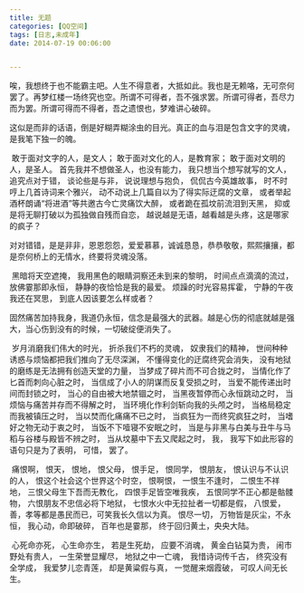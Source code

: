 ```yaml
---
title: 无题
categories: [QQ空间]
tags: [日志,未成年]
date: 2014-07-19 00:06:00


---
```


​             唉，我想终于也不能霸主吧。人生不得意者，大抵如此。我也是无赖咯，无可奈何罢了。再梦红楼一场终究也空。所谓不可得者，吾不强求罢。所谓可得者，吾尽力而为罢。所谓可得而不得者，吾之遗恨也，梦难讲心破碎。

​    这似是而非的话语，倒是好糊弄糊涂虫的目光。真正的血与泪是包含文字的灵魂，是我笔下独一的魄。

​    敢于面对文字的人，是文人；
敢于面对文化的人，是教育家；
敢于面对文明的人，是圣人。
首先我并不想做圣人，也没有能力，
我只想当个想写就写的文人，
追究点对于错，
谈论些是与非，
说说理想与抱负，
侃侃古今英雄故事，
时不时哼上几首诗词来个雅兴，
动不动说上几篇自以为了得实际迂腐的文章，
或者举起酒杯朗诵“将进酒”等共邀古今亡灵痛饮大醉，
或者跪在孤坟前流泪到天黑，
抑或是将无聊打破以为孤独做自残而自恋，
越说越是无语，越看越是头疼，这是哪家的疯子？

​    对对错错，是是非非，恩恩怨怨，爱爱慕慕，诚诚恳恳，恭恭敬敬，熙熙攘攘，都是奈何桥上的无情水，终要将灵魂没落。

​    黑暗将天空遮掩，
我用黑色的眼睛洞察还未到来的黎明，
时间点点滴滴的流过，
放佛霎那即永恒，
静静的夜恰恰是我的最爱。
烦躁的时光容易挥霍，
宁静的午夜我还在冥思，
到底人因该要怎么样或者？

​    固然痛苦加持我身，我道仍永恒，信念是最强大的武器。越是心伤的彻底就越是强大，当心伤到没有的时候，一切破绽便消失了。

​    岁月消磨我们伟大的时光，
折杀我们不朽的灵魂，
奴隶我们的精神，
世间种种诱惑与烦恼都把我们推向了无尽深渊，
不懂得变化的迂腐终究会消失，
没有地狱的磨练是无法拥有创造天堂的力量，
当梦成了碎片而不可合拢之时，
当情化作了匕首而刺向心脏之时，
当信成了小人的阴谋而反复受损之时，
当爱不能传递出时间而封锁之时，
当心的自由被大地禁锢之时，
当黑夜暂停而心永恒跳动之时，
当烦恼与痛苦并存而不得解之时，
当环境化作利剑斩向我的头颅之时，
当格局稳定而我被镇压之时，
当以焚而化痛痛不已之时，
当疯狂为一而终究疯狂之时，
当嗜好之物无动于衷之时，
当饭不下噎寝不安眠之时，
当是与非黑与白美与丑牛与马稻与谷楼与殿皆不辨之时，
当从坟墓中下去又爬起之时，
我，
我写下如此形容的语句只是为了表明，
可惜，
罢了。

​    痛恨啊，
恨天，
恨地，
恨父母，
恨手足，
恨同学，
恨朋友，
恨认识与不认识的人，
恨这个社会这个世界这个时空，
恨啊恨，
一恨生不逢时，
二恨生不祥地，
三恨父母生下吾而无教化，
四恨手足皆空唯我疾，
五恨同学不正心都是骷髅物，
六恨朋友不忠信必将下地狱，
七恨水火中无拉扯者一切都是假，
八恨爱，善，孝等都是愚民而已，可笑我长久信以为真。
恨尽一切，
万物皆是灰尘，不永恒，
我心动，命即破碎，
百年也是霎那，
终于回归黄土，央央大陆。

​    心死命亦死，
心生命亦生，
若是生死劫，
应要不消魂，
黄金白钻莫为贵，
闹市野处有贵人，
一生荣誉显耀尽，
地狱之中一亡魂，
我惜诗词传千古，
终究没有全学成，
我爱梦儿恋青莲，
却是黄粱假与真，
一觉醒来烟霞破，
可叹人间无长生。